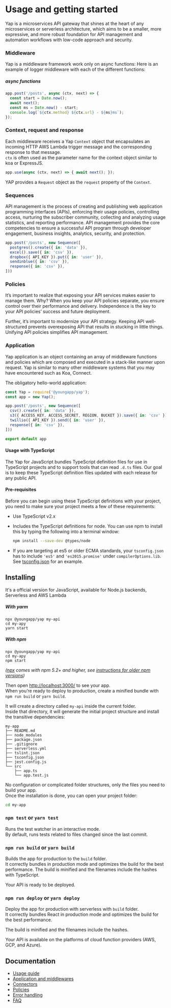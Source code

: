 # Usage and getting started
Yap is a microservices API gateway that shines at the heart of any microservices or serverless architecture, which aims to be a smaller, more expressive, and more robust foundation for API management and automation workflows with low-code approach and security.

### Middleware

Yap is a middleware framework work only on async functions:
Here is an example of logger middleware with each of the different functions:

##### ___async___ functions

```js
app.post('/posts', async (ctx, next) => {
  const start = Date.now();
  await next();
  const ms = Date.now() - start;
  console.log(`${ctx.method} ${ctx.url} - ${ms}ms`);
});
```

### Context, request and response

Each middleware receives a Yap `Context` object that encapsulates an incoming
HTTP AWS Lambda trigger message and the corresponding response to that message.  
`ctx` is often used as the parameter name for the context object similar to koa or ExpressJS.

```js
app.use(async (ctx, next) => { await next(); });
```

YAP provides a `Request` object as the `request` property of the `Context`.

### Sequences

API management is the process of creating and publishing web application programming interfaces (APIs), enforcing their usage policies, controlling access, nurturing the subscriber community, collecting and analyzing usage statistics, and reporting performance. API management provides the core competencies to ensure a successful API program through developer engagement, business insights, analytics, security, and protection.

```js
app.post('/posts', new Sequence([
  postgres().create({ in: 'data' }),
  excel().save({ in: 'csv' }),
  dropbox({ API_KEY }).put({ in: 'user' }),
  sendinblue({ in: 'csv' }),
  response({ in: 'csv' }),
]))
```

### Policies

It’s important to realize that exposing your API services makes easier to manage them. 
Why? When you keep your API policies separate, you ensure control over their performance and delivery. 
Independence is the key to your API policies’ success and future deployment.

Further, it’s important to modernize your API strategy. Keeping API well-structured prevents overexposing API that results in stucking in little things. Unifying API policies simplifies API management.

### Application

Yap application is an object containing an array of middleware functions and policies which are composed and executed in a stack-like manner upon request. Yap is similar to many other middleware systems that you may have encountered such as Koa, Connect.

The obligatory hello-world application:

```js
const Yap = require('@youngapp/yap');
const app = new Yap();

app.post('/posts', new Sequence([
  csv().create({ in: 'data' }),
  s3({ ACCESS_KEY, ACCESS_SECRET, REGION, BUCKET }).save({ in: 'csv' }),
  twillio({ API_KEY }).send({ in: 'user' }),
  response({ in: 'csv' }),
]))

export default app
```

#### Usage with TypeScript
The Yap for JavaScript bundles TypeScript definition files for use in TypeScript projects and to support tools that can read `.d.ts` files.
Our goal is to keep these TypeScript definition files updated with each release for any public API.

#### Pre-requisites
Before you can begin using these TypeScript definitions with your project, you need to make sure your project meets a few of these requirements:

 * Use TypeScript v2.x
 * Includes the TypeScript definitions for node. You can use npm to install this by typing the following into a terminal window:

    ```sh
    npm install --save-dev @types/node
    ```

 * If you are targeting at es5 or older ECMA standards, your `tsconfig.json` has to include `'es5'` and `'es2015.promise'` under `compilerOptions.lib`.
 See [tsconfig.json](https://github.com/youngapp/yap-sdk-js/blob/master/ts/tsconfig.json) for an example.
 

## Installing
It's a official version for JavaScript, available for Node.js backends, Serverless and AWS Lambda

##### With yarm
```
npx @youngapp/yap my-api
cd my-apy
yarn start
```

##### With npm
```
npx @youngapp/yap my-api
cd my-apy
npm start
```

_([npx](https://medium.com/@maybekatz/introducing-npx-an-npm-package-runner-55f7d4bd282b) comes with npm 5.2+ and higher, see [instructions for older npm versions](https://gist.github.com/gaearon/4064d3c23a77c74a3614c498a8bb1c5f))_

Then open [http://localhost:3000/](http://localhost:3000/) to see your app.<br>
When you’re ready to deploy to production, create a minified bundle with `npm run build` or `yarn build`.

It will create a directory called `my-api` inside the current folder.<br>
Inside that directory, it will generate the initial project structure and install the transitive dependencies:

```
my-app
├── README.md
├── node_modules
├── package.json
├── .gitignore
├── serverless.yml
├── tslint.json
├── tsconfig.json
├── jest.config.js
└── src
    ├── app.ts
    └── app.test.js
```

No configuration or complicated folder structures, only the files you need to build your app.<br>
Once the installation is done, you can open your project folder:

```sh
cd my-app
```

### `npm test` or `yarn test`

Runs the test watcher in an interactive mode.<br>
By default, runs tests related to files changed since the last commit.

### `npm run build` or `yarn build`

Builds the app for production to the `build` folder.<br>
It correctly bundles in production mode and optimizes the build for the best performance.
The build is minified and the filenames include the hashes with TypeScript.<br>

Your API is ready to be deployed.

### `npm run deploy` or `yarn deploy`

Deploy the app for production with serverless with `build` folder.<br>
It correctly bundles React in production mode and optimizes the build for the best performance.

The build is minified and the filenames include the hashes.<br>

Your API is available on the platforms of cloud function providers (AWS, GCP, and Azure).

## Documentation

 - [Usage guide](docs/guide.md)
 - [Application and middlewares](docs/middlewares.md)
 - [Connectors](docs/connectors.md)
 - [Policies](docs/policies.md)
 - [Error handling](docs/error-handling.md)
 - [FAQ](docs/faq.md)
